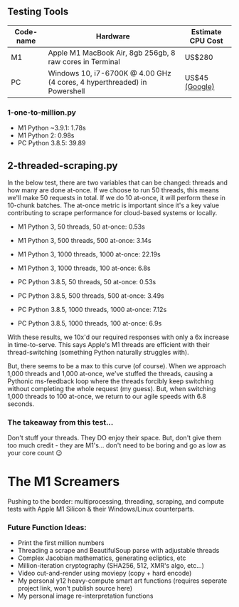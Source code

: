 ## Testing Tools

| Code-name | Hardware                        | Estimate CPU Cost    |
|-----------|---------------------------------|----------------------------|
| M1        | Apple M1 MacBook Air, 8gb 256gb, 8 raw cores in Terminal | US$280 |
| PC        | Windows 10, i7-6700K @ 4.00 GHz (4 cores, 4 hyperthreaded) in Powershell | US$45 [(Google)](https://www.google.com/search?q=estimate+cost+for+apple+m1+chip) |

### 1-one-to-million.py

* M1 Python ~3.9.1: 1.78s
* M1 Python 2: 0.98s
* PC Python 3.8.5: 39.89

## 2-threaded-scraping.py

In the below test, there are two variables that can be changed: threads and how many are done at-once. If we choose to run 50 threads, this means we'll make 50 requests in total. If we do 10 at-once, it will perform these in 10-chunk batches. The at-once metric is important since it's a key value contributing to scrape performance for cloud-based systems or locally.

* M1 Python 3, 50 threads, 50 at-once: 0.53s
* M1 Python 3, 500 threads, 500 at-once: 3.14s
* M1 Python 3, 1000 threads, 1000 at-once: 22.19s
* M1 Python 3, 1000 threads, 100 at-once: 6.8s

* PC Python 3.8.5, 50 threads, 50 at-once: 0.53s
* PC Python 3.8.5, 500 threads, 500 at-once: 3.49s
* PC Python 3.8.5, 1000 threads, 1000 at-once: 7.12s
* PC Python 3.8.5, 1000 threads, 100 at-once: 6.9s

With these results, we 10x'd our required responses with only a 6x increase in time-to-serve. This says Apple's M1 threads are efficient with their thread-switching (something Python naturally struggles with).

But, there seems to be a max to this curve (of course). When we approach 1,000 threads and 1,000 at-once, we've stuffed the threads, causing a Pythonic ms-feedback loop where the threads forcibly keep switching without completing the whole request (my guess). But, when switching 1,000 threads to 100 at-once, we return to our agile speeds with 6.8 seconds.

### The takeaway from this test...

Don't stuff your threads. They DO enjoy their space. But, don't give them too much credit - they are M1's... don't need to be boring and go as low as your core count 😉

# The M1 Screamers
Pushing to the border: multiprocessing, threading, scraping, and compute tests with Apple M1 Silicon & their Windows/Linux counterparts.

### Future Function Ideas:

* Print the first million numbers
* Threading a scrape and BeautifulSoup parse with adjustable threads
* Complex Jacobian mathematics, generating ecliptics, etc
* Million-iteration cryptography (SHA256, 512, XMR's algo, etc...)
* Video cut-and-render using moviepy (copy + hard encode)
* My personal y12 heavy-compute smart art functions (requires seperate project link, won't publish source here)
* My personal image re-interpretation functions
